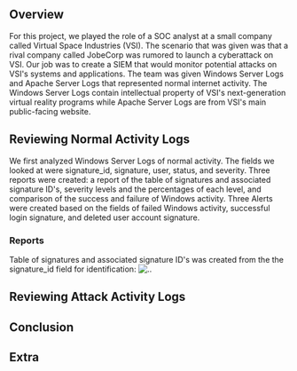 ## Overview
For this project, we played the role of a SOC analyst at a small company called Virtual Space Industries (VSI). The scenario that was given was that a rival company called JobeCorp was rumored to launch a cyberattack on VSI. Our job was to create a SIEM that would monitor potential attacks on VSI's systems and applications. The team was given Windows Server Logs and Apache Server Logs that represented normal internet activity. The Windows Server Logs contain intellectual property of VSI's next-generation virtual reality programs while Apache Server Logs are from VSI's main public-facing website. 

## Reviewing Normal Activity Logs
We first analyzed Windows Server Logs of normal activity. The fields we looked at were signature_id, signature, user, status, and severity. Three reports were created: a report of the table of signatures and associated signature ID's, severity levels and the percentages of each level, and comparison of the success and failure of Windows activity. Three Alerts were created based on the fields of failed Windows activity, successful login signature, and deleted user account signature. 

### Reports

Table of signatures and associated signature ID's was created from the the signature_id field for identification: 
![..](Images/blah)





## Reviewing Attack Activity Logs



## Conclusion



## Extra
